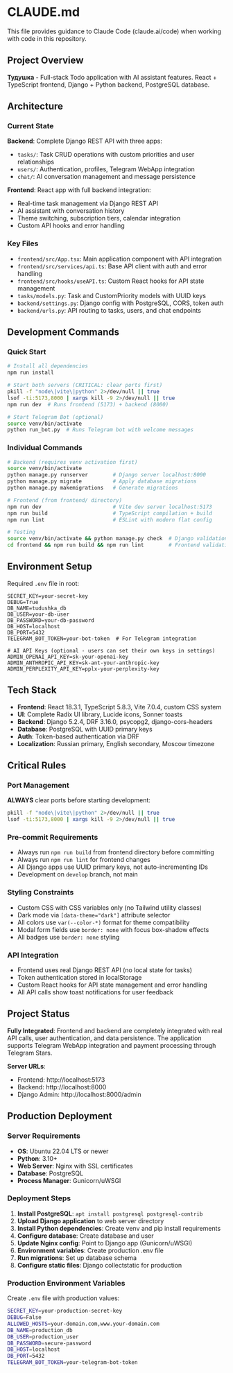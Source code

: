 # CLAUDE.md

This file provides guidance to Claude Code (claude.ai/code) when working with code in this repository.

## Project Overview

**Тудушка** - Full-stack Todo application with AI assistant features. React + TypeScript frontend, Django + Python backend, PostgreSQL database.

## Architecture

### Current State
**Backend**: Complete Django REST API with three apps:
- `tasks/`: Task CRUD operations with custom priorities and user relationships
- `users/`: Authentication, profiles, Telegram WebApp integration  
- `chat/`: AI conversation management and message persistence

**Frontend**: React app with full backend integration:
- Real-time task management via Django REST API
- AI assistant with conversation history
- Theme switching, subscription tiers, calendar integration
- Custom API hooks and error handling

### Key Files
- `frontend/src/App.tsx`: Main application component with API integration
- `frontend/src/services/api.ts`: Base API client with auth and error handling
- `frontend/src/hooks/useAPI.ts`: Custom React hooks for API state management
- `tasks/models.py`: Task and CustomPriority models with UUID keys
- `backend/settings.py`: Django config with PostgreSQL, CORS, token auth
- `backend/urls.py`: API routing to tasks, users, and chat endpoints

## Development Commands

### Quick Start
```bash
# Install all dependencies
npm run install

# Start both servers (CRITICAL: clear ports first)
pkill -f "node\|vite\|python" 2>/dev/null || true
lsof -ti:5173,8000 | xargs kill -9 2>/dev/null || true
npm run dev  # Runs frontend (5173) + backend (8000)

# Start Telegram Bot (optional)
source venv/bin/activate
python run_bot.py  # Runs Telegram bot with welcome messages
```

### Individual Commands
```bash
# Backend (requires venv activation first)
source venv/bin/activate
python manage.py runserver        # Django server localhost:8000
python manage.py migrate          # Apply database migrations
python manage.py makemigrations   # Generate migrations

# Frontend (from frontend/ directory)
npm run dev                       # Vite dev server localhost:5173  
npm run build                     # TypeScript compilation + build
npm run lint                      # ESLint with modern flat config

# Testing
source venv/bin/activate && python manage.py check  # Django validation
cd frontend && npm run build && npm run lint        # Frontend validation
```

## Environment Setup

Required `.env` file in root:
```
SECRET_KEY=your-secret-key
DEBUG=True
DB_NAME=tudushka_db
DB_USER=your-db-user
DB_PASSWORD=your-db-password
DB_HOST=localhost
DB_PORT=5432
TELEGRAM_BOT_TOKEN=your-bot-token  # For Telegram integration

# AI API Keys (optional - users can set their own keys in settings)
ADMIN_OPENAI_API_KEY=sk-your-openai-key
ADMIN_ANTHROPIC_API_KEY=sk-ant-your-anthropic-key
ADMIN_PERPLEXITY_API_KEY=pplx-your-perplexity-key
```

## Tech Stack

- **Frontend**: React 18.3.1, TypeScript 5.8.3, Vite 7.0.4, custom CSS system
- **UI**: Complete Radix UI library, Lucide icons, Sonner toasts
- **Backend**: Django 5.2.4, DRF 3.16.0, psycopg2, django-cors-headers
- **Database**: PostgreSQL with UUID primary keys
- **Auth**: Token-based authentication via DRF
- **Localization**: Russian primary, English secondary, Moscow timezone

## Critical Rules

### Port Management
**ALWAYS** clear ports before starting development:
```bash
pkill -f "node\|vite\|python" 2>/dev/null || true
lsof -ti:5173,8000 | xargs kill -9 2>/dev/null || true
```

### Pre-commit Requirements
- Always run `npm run build` from frontend directory before committing
- Always run `npm run lint` for frontend changes  
- All Django apps use UUID primary keys, not auto-incrementing IDs
- Development on `develop` branch, not main

### Styling Constraints
- Custom CSS with CSS variables only (no Tailwind utility classes)
- Dark mode via `[data-theme="dark"]` attribute selector
- All colors use `var(--color-*)` format for theme compatibility
- Modal form fields use `border: none` with focus box-shadow effects
- All badges use `border: none` styling

### API Integration
- Frontend uses real Django REST API (no local state for tasks)
- Token authentication stored in localStorage
- Custom React hooks for API state management and error handling
- All API calls show toast notifications for user feedback

## Project Status

**Fully Integrated**: Frontend and backend are completely integrated with real API calls, user authentication, and data persistence. The application supports Telegram WebApp integration and payment processing through Telegram Stars.

**Server URLs**:
- Frontend: http://localhost:5173
- Backend: http://localhost:8000  
- Django Admin: http://localhost:8000/admin

## Production Deployment

### Server Requirements
- **OS**: Ubuntu 22.04 LTS or newer
- **Python**: 3.10+ 
- **Web Server**: Nginx with SSL certificates
- **Database**: PostgreSQL
- **Process Manager**: Gunicorn/uWSGI

### Deployment Steps
1. **Install PostgreSQL**: `apt install postgresql postgresql-contrib`
2. **Upload Django application** to web server directory
3. **Install Python dependencies**: Create venv and pip install requirements
4. **Configure database**: Create database and user
5. **Update Nginx config**: Point to Django app (Gunicorn/uWSGI)
6. **Environment variables**: Create production .env file
7. **Run migrations**: Set up database schema
8. **Configure static files**: Django collectstatic for production

### Production Environment Variables
Create `.env` file with production values:
```bash
SECRET_KEY=your-production-secret-key
DEBUG=False
ALLOWED_HOSTS=your-domain.com,www.your-domain.com
DB_NAME=production_db
DB_USER=production_user
DB_PASSWORD=secure-password
DB_HOST=localhost
DB_PORT=5432
TELEGRAM_BOT_TOKEN=your-telegram-bot-token
```